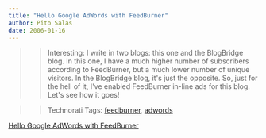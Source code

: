 ```yaml
---
title: "Hello Google AdWords with FeedBurner"
author: Pito Salas
date: 2006-01-16
---
```



>>

>> Interesting: I write in two blogs: this one and the BlogBridge blog. In
this one, I have a much higher number of subscribers according to FeedBurner,
but a much lower number of unique visitors. In the BlogBridge blog, it's just
the opposite. So, just for the hell of it, I've enabled FeedBurner in-line ads
for this blog. Let's see how it goes!

>>

>> Technorati Tags: [feedburner](<http://www.technorati.com/tag/feedburner>),
[adwords](<http://www.technorati.com/tag/adwords>)


[Hello Google AdWords with FeedBurner](None)
